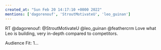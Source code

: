 ```yaml
---
created_at: "Sun Feb 20 14:17:10 +0000 2022"
mentions: ['dagorenouf', 'StroutMotivateU', 'leo_guinan']
---
```


RT @dagorenouf: @StroutMotivateU @leo_guinan @feathercrm Love what Leo is building, very in-depth compared to competitors.

Audience Fit: 1…